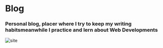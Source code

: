 # Blog
### Personal blog, placer where I try to keep my writing habitsmeanwhile I practice and lern about Web Developments
![site](https://lehendss.github.io/) 

